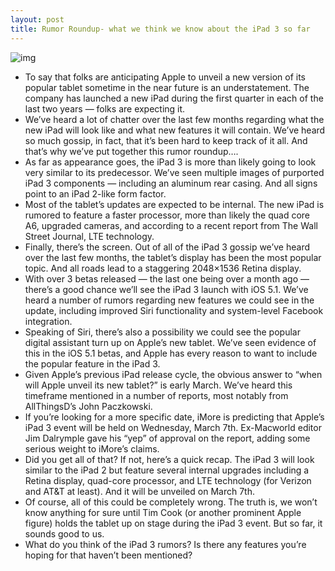 ```yaml
---
layout: post
title: Rumor Roundup- what we think we know about the iPad 3 so far
---
```

![img](http://media.idownloadblog.com/wp-content/uploads/2012/02/keynote.jpg)
* To say that folks are anticipating Apple to unveil a new version of its popular tablet sometime in the near future is an understatement. The company has launched a new iPad during the first quarter in each of the last two years — folks are expecting it.
* We’ve heard a lot of chatter over the last few months regarding what the new iPad will look like and what new features it will contain. We’ve heard so much gossip, in fact, that it’s been hard to keep track of it all. And that’s why we’ve put together this rumor roundup….
* As far as appearance goes, the iPad 3 is more than likely going to look very similar to its predecessor. We’ve seen multiple images of purported iPad 3 components — including an aluminum rear casing. And all signs point to an iPad 2-like form factor.
* Most of the tablet’s updates are expected to be internal. The new iPad is rumored to feature a faster processor, more than likely the quad core A6, upgraded cameras, and according to a recent report from The Wall Street Journal, LTE technology.
* Finally, there’s the screen. Out of all of the iPad 3 gossip we’ve heard over the last few months, the tablet’s display has been the most popular topic. And all roads lead to a staggering 2048×1536 Retina display.
* With over 3 betas released — the last one being over a month ago — there’s a good chance we’ll see the iPad 3 launch with iOS 5.1. We’ve heard a number of rumors regarding new features we could see in the update, including improved Siri functionality and system-level Facebook integration.
* Speaking of Siri, there’s also a possibility we could see the popular digital assistant turn up on Apple’s new tablet. We’ve seen evidence of this in the iOS 5.1 betas, and Apple has every reason to want to include the popular feature in the iPad 3.
* Given Apple’s previous iPad release cycle, the obvious answer to “when will Apple unveil its new tablet?” is early March. We’ve heard this timeframe mentioned in a number of reports, most notably from AllThingsD’s John Paczkowski.
* If you’re looking for a more specific date, iMore is predicting that Apple’s iPad 3 event will be held on Wednesday, March 7th. Ex-Macworld editor Jim Dalrymple gave his “yep” of approval on the report, adding some serious weight to iMore’s claims.
* Did you get all of that? If not, here’s a quick recap. The iPad 3 will look similar to the iPad 2 but feature several internal upgrades including a Retina display, quad-core processor, and LTE technology (for Verizon and AT&T at least). And it will be unveiled on March 7th.
* Of course, all of this could be completely wrong. The truth is, we won’t know anything for sure until Tim Cook (or another prominent Apple figure) holds the tablet up on stage during the iPad 3 event. But so far, it sounds good to us.
* What do you think of the iPad 3 rumors? Is there any features you’re hoping for that haven’t been mentioned?

